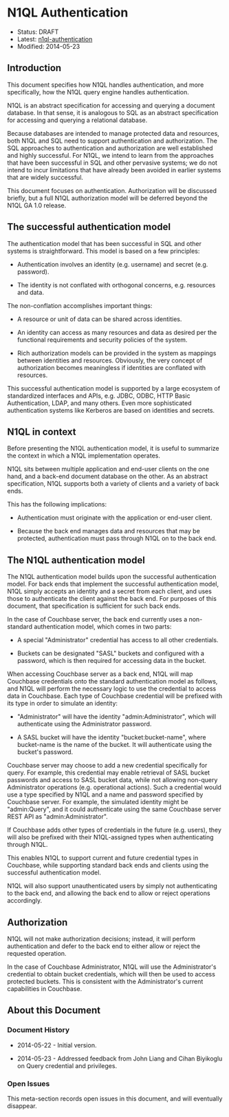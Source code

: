 # N1QL Authentication

* Status: DRAFT
* Latest: [n1ql-authentication](https://github.com/couchbaselabs/query/blob/master/docs/n1ql-authentication.md)
* Modified: 2014-05-23

## Introduction

This document specifies how N1QL handles authentication, and more
specifically, how the N1QL query engine handles authentication.

N1QL is an abstract specification for accessing and querying a
document database. In that sense, it is analogous to SQL as an
abstract specification for accessing and querying a relational
database.

Because databases are intended to manage protected data and resources,
both N1QL and SQL need to support authentication and
authorization. The SQL approaches to authentication and authorization
are well established and highly successful. For N1QL, we intend to
learn from the approaches that have been successful in SQL and other
pervasive systems; we do not intend to incur limitations that have
already been avoided in earlier systems that are widely successful.

This document focuses on authentication. Authorization will be
discussed briefly, but a full N1QL authorization model will be
deferred beyond the N1QL GA 1.0 release.

## The successful authentication model

The authentication model that has been successful in SQL and other
systems is straightforward. This model is based on a few principles:

* Authentication involves an identity (e.g. username) and secret
  (e.g. password).

* The identity is not conflated with orthogonal concerns,
  e.g. resources and data.

The non-conflation accomplishes important things:

* A resource or unit of data can be shared across identities.

* An identity can access as many resources and data as desired per the
  functional requirements and security policies of the system.

* Rich authorization models can be provided in the system as mappings
  between identities and resources. Obviously, the very concept of
  authorization becomes meaningless if identities are conflated with
  resources.

This successful authentication model is supported by a large ecosystem
of standardized interfaces and APIs, e.g. JDBC, ODBC, HTTP Basic
Authentication, LDAP, and many others. Even more sophisticated
authentication systems like Kerberos are based on identities and
secrets.

## N1QL in context

Before presenting the N1QL authentication model, it is useful to
summarize the context in which a N1QL implementation operates.

N1QL sits between multiple application and end-user clients on the one
hand, and a back-end document database on the other. As an abstract
specification, N1QL supports both a variety of clients and a variety
of back ends.

This has the following implications:

* Authentication must originate with the application or end-user
  client.

* Because the back end manages data and resources that may be
  protected, authentication must pass through N1QL on to the back end.

## The N1QL authentication model

The N1QL authentication model builds upon the successful
authentication model. For back ends that implement the successful
authentication model, N1QL simply accepts an identity and a secret
from each client, and uses those to authenticate the client against
the back end. For purposes of this document, that specification is
sufficient for such back ends.

In the case of Couchbase server, the back end currently uses a
non-standard authentication model, which comes in two parts:

* A special "Administrator" credential has access to all other
  credentials.

* Buckets can be designated "SASL" buckets and configured with a
  password, which is then required for accessing data in the bucket.

When accessing Couchbase server as a back end, N1QL will map Couchbase
credentials onto the standard authentication model as follows, and
N1QL will perform the necessary logic to use the credential to access
data in Couchbase. Each type of Couchbase credential will be prefixed
with its type in order to simulate an identity:

* "Administrator" will have the identity "admin:Administrator", which
  will authenticate using the Administrator password.

* A SASL bucket will have the identity "bucket:bucket-name", where
  bucket-name is the name of the bucket. It will authenticate using
  the bucket's password.

Couchbase server may choose to add a new credential specifically for
query. For example, this credential may enable retrieval of SASL
bucket passwords and access to SASL bucket data, while not allowing
non-query Administrator operations (e.g. operational actions). Such a
credential would use a type specified by N1QL and a name and password
specified by Couchbase server. For example, the simulated identity
might be "admin:Query", and it could authenticate using the same
Couchbase server REST API as "admin:Administrator".

If Couchbase adds other types of credentials in the future
(e.g. users), they will also be prefixed with their N1QL-assigned
types when authenticating through N1QL.

This enables N1QL to support current and future credential types in
Couchbase, while supporting standard back ends and clients using the
successful authentication model.

N1QL will also support unauthenticated users by simply not
authenticating to the back end, and allowing the back end to allow or
reject operations accordingly.

## Authorization

N1QL will not make authorization decisions; instead, it will perform
authentication and defer to the back end to either allow or reject the
requested operation.

In the case of Couchbase Administrator, N1QL will use the
Administrator's credential to obtain bucket credentials, which will
then be used to access protected buckets. This is consistent with the
Administrator's current capabilities in Couchbase.

## About this Document

### Document History

* 2014-05-22 - Initial version.

* 2014-05-23 - Addressed feedback from John Liang and Cihan Biyikoglu
  on Query credential and privileges.

### Open Issues

This meta-section records open issues in this document, and will
eventually disappear.
